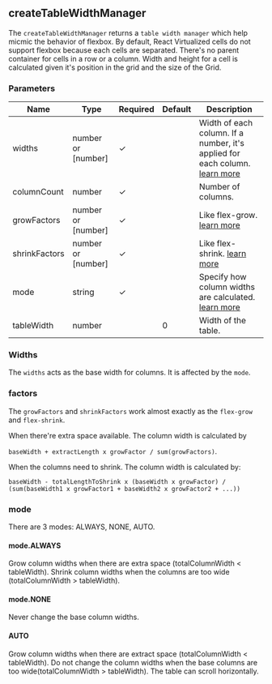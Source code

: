 createTableWidthManager
-----

The `createTableWidthManager` returns a `table width manager` which help micmic the behavior of flexbox. By default, React Virtualized cells do not support flexbox because each cells are separated. There's no parent container for cells in a row or a column. Width and height for a cell is calculated given it's position in the grid and the size of the Grid.

### Parameters
| Name | Type | Required  | Default | Description
| --- | --- | --- | --- | --- |
| widths | number or [number] | ✓ | | Width of each column. If a number, it's applied for each column. [learn more](#widths)|
| columnCount | number | ✓ | | Number of columns. |
| growFactors | number or [number] | ✓ | | Like flex-grow. [learn more](#factors)|
| shrinkFactors | number or [number] | ✓ | | Like flex-shrink. [learn more](#factors)|
| mode | string | ✓| | Specify how column widths are calculated. [learn more](#mode)|
| tableWidth | number| | 0 | Width of the table. |

### Widths

The `widths` acts as the base width for columns. It is affected by the `mode`.

### factors

The `growFactors` and `shrinkFactors` work almost exactly as the `flex-grow` and `flex-shrink`.

When there're extra space available. The column width is calculated by

`baseWidth + extractLength x growFactor / sum(growFactors)`.

When the columns need to shrink. The column width is calculated by:

`baseWidth - totalLengthToShrink x (baseWidth x growFactor) / (sum(baseWidth1 x growFactor1 + baseWidth2 x growFactor2 + ...))`

### mode

There are 3 modes: ALWAYS, NONE, AUTO.

#### mode.ALWAYS

Grow column widths when there are extra space (totalColumnWidth < tableWidth).
Shrink column widths when the columns are too wide (totalColumnWidth > tableWidth).

#### mode.NONE

Never change the base column widths.

#### AUTO

Grow column widths when there are extract space (totalColumnWidth < tableWidth).
Do not change the column widths when the base columns are too wide(totalColumnWidth > tableWidth). The table can scroll horizontally.

